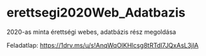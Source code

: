 # erettsegi2020Web_Adatbazis
2020-as minta érettségi webes, adatbázis rész megoldása

Feladatlap: https://1drv.ms/u/s!AnqWqOlKHlcsg8tRTdl7JQxAsL3jlA
